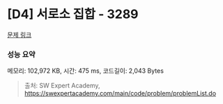 # [D4] 서로소 집합 - 3289 

[문제 링크](https://swexpertacademy.com/main/code/problem/problemDetail.do?contestProbId=AWBJKA6qr2oDFAWr) 

### 성능 요약

메모리: 102,972 KB, 시간: 475 ms, 코드길이: 2,043 Bytes



> 출처: SW Expert Academy, https://swexpertacademy.com/main/code/problem/problemList.do